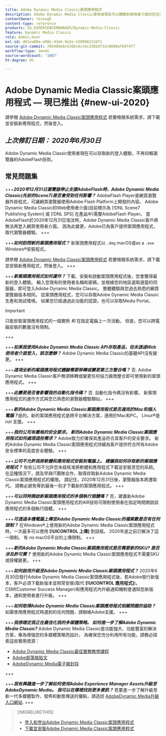```yaml
---
title: Adobe Dynamic Media Classic案頭應用程式
description: Adobe Dynamic Media Classic使用者現在可以體驗到使用者介面的完全重新整理。 體驗提供更新的登入，並提供寶貴資源的連結，而且此更新不再仰賴瀏覽器的AdobeFlash技術。
contentOwner: rbrough
content-type: reference
products: SG_EXPERIENCEMANAGER/Dynamic-Media-Classic
feature: Dynamic Media Classic
role: Admin,User
exl-id: d61ea80a-a98e-43e6-9e2e-4389962134f1
source-git-commit: 705409e8c63dbc6cc6c336b9733c0090af84f4f7
workflow-type: tm+mt
source-wordcount: '1087'
ht-degree: 0%

---
```


# Adobe Dynamic Media Classic案頭應用程式 — 現已推出 {#new-ui-2020}

請參閱 [Adobe Dynamic Media Classic案頭應用程式](/help/dynamic-media-classic-desktop-app.md) 若要檢閱系統需求，請下載並安裝新應用程式，然後登入。

## _上次修訂日期： 2020年6月30日_

Adobe Dynamic Media Classic使用者現在可以存取新的登入體驗，不再仰賴瀏覽器的AdobeFlash技術。

## 常見問題集

+++**_2020年12月31日瀏覽器停止支援AdobeFlash時，Adobe Dynamic Media Classic(先前的Scene7)是否會受到任何影響？_**
AdobeFlash Player是網頁瀏覽器外掛程式，可讓網頁瀏覽器使用Adobe Flash Platform上開發的內容。 Adobe Dynamic Media Classic的Web使用者介面(目前標示為 [!DNL Scene7 Publishing System] 或 [!DNL SPS] 在產品中)需要AdobeFlash Player。 當AdobeFlash於2020年12月31日淘汰時，Adobe Dynamic Media Classic客戶將無法再登入網頁使用者介面。 因為此變更，Adobe已為客戶提供案頭應用程式，取代瀏覽器體驗。
+++

+++**_如何訪問新的案頭應用程式？_**
新案頭應用程式以 `.dmg` macOS或as a `.exe` Windows®安裝程式。

請參閱 [Adobe Dynamic Media Classic案頭應用程式](/help/dynamic-media-classic-desktop-app.md) 若要檢閱系統需求，請下載並安裝新應用程式，然後登入。
+++

<!-- NEWSLETTER IS DEAD The download links are also available by way of the [Adobe Dynamic Media Classic newsletter subscription page.](https://www.adobe.com/subscription/dynamic-media-newsletter.html) -->

+++**_新案頭應用程式如何運作？_**
下載、安裝和啟動案頭應用程式後，您會獲得最新的登入體驗。 輸入您現有的使用者名稱和密碼，並根據您的地區選取適當的伺服器，即可登入Adobe Dynamic Media Classic。 整體體驗與您過去熟悉的網頁瀏覽器版本相同。 從案頭應用程式，您可以存取Adobe Dynamic Media Classic生產和測試環境。 如果您已經通過此功能的認證，也可以存取Media Portal。

>[!IMPORTANT]
>
>只能安裝案頭應用程式的一個實例 *和* 在指定電腦上一次活動。 但是，您可以跨電腦安裝的數量沒有限制。

+++

+++**_如果我使用Adobe Dynamic Media Classic API存取產品，但未透過Web使用者介面登入，該怎麼辦？_**
Adobe Dynamic Media Classic的基礎API沒有變更。
+++

+++**_這項全新的案頭應用程式體驗需要移轉或變更第三方整合嗎？_**
否. Adobe Dynamic Media Classic客戶無須移轉或變更任何協力廠商整合即可使用新的案頭應用程式。
+++

+++**_此變更是否會影響我的自動化指令碼？_**
否. 自動化指令碼沒有影響。 新案頭應用程式的運作方式與您已熟悉的瀏覽器體驗類似。
+++

+++**_新的Adobe Dynamic Media Classic案頭應用程式是否適用於Mac和個人電腦？_**&#x200B;是的。新的案頭應用程式是跨平台解決方案，適用於Mac和PC。 Linux®是 *not* 支援。
+++

+++**_我的公司有嚴格的安全要求。 新的Adobe Dynamic Media Classic案頭應用程式如何處理這些需求？_**
Adobe致力於確保其產品符合其客戶的安全要求。 新的Adobe Dynamic Media Classic案頭應用程式持續為客戶提供符合所有Adobe安全標準的高度安全體驗。
+++

+++**_公司不允許我將軟體和應用程式安裝到電腦上。 建議我如何存取新的案頭應用程式？_**
有些公司不允許您未經核准將軟體和應用程式下載並安裝至您的系統。 在這種情況下，請及早與IT團隊合作，取得存取新Adobe Dynamic Media Classic案頭應用程式的權限。 請記住，2020年12月31日後，瀏覽器版本將遭取代。 請務必避免等到最後一刻才下載新的案頭應用程式。
+++

+++**_可以同時開啟新案頭應用程式的多個執行個體嗎？_**
否，建置新Adobe Dynamic Media Classic案頭應用程式的AIR技術可限制使用者在指定時間開啟該應用程式的多個執行個體。
+++

+++**_可透過本機電腦上傳至Adobe Dynamic Media Classic的檔案數是否有任何限制？_**
在Windows®上使用新的Adobe Dynamic Media Classic案頭應用程式時，一次最多可以使用 **[!UICONTROL 上傳]** 對話框。 2020年底之前已解決了這一限制。 有 *no* macOS平台的上傳限制。
+++

+++**_新的Adobe Dynamic Media Classic案頭應用程式是否需要新的SKU? 是否涉及許可費？_**
使用新的Adobe Dynamic Media Classic案頭應用程式不需要SKU或授權變更。
+++

+++**_如何啟用升級至Adobe Dynamic Media Classic案頭應用程式？_**
2020年6月30日發行Adobe Dynamic Media Classic案頭應用程式後，若Adobe發行新版本，客戶必須下載新版本並照常安裝(取代 **[!UICONTROL 應用程式]**)。 CSM(Customer Success Manager)和應用程式內升級通知機制會通知您新版本，通知使用者進行升級。
+++

+++**_如何取得Adobe Dynamic Media Classic案頭應用程式相關問題的協助？_**
如需使用應用程式時遇到的任何問題，請聯絡Adobe支援。
+++

+++**_我想確定我正在最佳化我的多媒體策略。 如何進一步了解Adobe Dynamic Media Classic?_**
Adobe Dynamic Media Classic是功能強大、功能豐富的解決方案，專為增強您的多媒體策略而設計。 為確保您充分利用所有功能，請務必探索這些實用資源：

* [Adobe Dynamic Media Classic最佳實務教學課程](https://experienceleague.adobe.com/docs/experience-manager-learn/dynamic-media-classic-tutorial/overview.html)
* [Adobe部落格貼文](https://blog.adobe.com/)<!-- (https://blog.adobe.com/tag/dynamic-media/) -->
* [AdobeDynamic Media電子報封存](https://experienceleague.adobe.com/docs/dynamic-media-classic/using/dynamic-media-newsletter.html)

+++

<!-- HIDDEN AUGUST 2, 2021 BECAUSE THE NEWSLETTER WAS DISCONTINUED Plus, [subscribe to the Dynamic Media newsletter](https://www.adobe.com/subscription/dynamic-media-newsletter.html) to stay current on the latest news, information, training opportunities, powerful features available to you such as [Smart Imaging](https://experienceleague.adobe.com/docs/experience-manager-65/assets/dynamic/imaging-faq.html#dynamic), and the complementary audit program. -->

+++**_我有興趣進一步了解如何使用Adobe Experience Manager Assets升級至AdobeDynamic Media。 我可以在哪裡找到更多資訊？_**
若要進一步了解升級至新一代多媒體製作、發佈和動態傳送的優點，請造訪 [AdobeDynamic Media升級入口網站](https://exploreadobe.com/dynamic-media-upgrade/).
+++

>[!MORELIKETHIS]
>
>* [登入和登出Adobe Dynamic Media Classic案頭應用程式](/help/signing-out.md)
>* [下載並安裝Adobe Dynamic Media Classic案頭應用程式](/help/dynamic-media-classic-desktop-app.md)


<!-- SAVE - OLD LINK TO BEST PRACTICES GUIDE IN PDF https://www.adobe.com/content/dam/www/us/en/marketing/experience-manager-assets/dynamic-media/adobe-dynamic-media-classic-best-practices-guide.pdf -->
